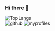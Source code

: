 ### Hi there 👋


![Top Langs](https://github-readme-stats.vercel.app/api/top-langs/?username=seongeun223&layout=compact)    
![github](https://img.shields.io/badge/GitHub-100000?style=for-the-badge&logo=github&logoColor=white)
![myprofiles](https://github-readme-stats.vercel.app/api?username=seongeun223&theme=blue-green)

    
